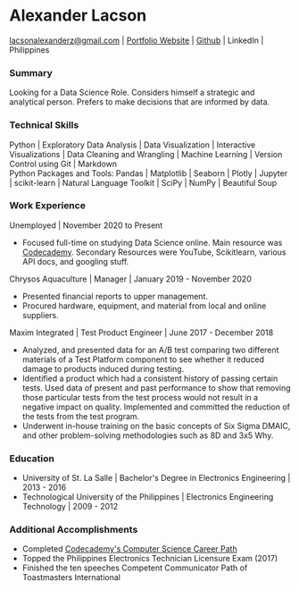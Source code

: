 # Alexander Lacson
lacsonalexanderz@gmail.com | [Portfolio Website](https://max-torch.github.io/) | 
[Github](https://github.com/max-torch) | LinkedIn | Philippines

### Summary
Looking for a Data Science Role. Considers himself a strategic and analytical person. Prefers to make decisions that are informed by data.
### Technical Skills
Python | Exploratory Data Analysis | Data Visualization | Interactive Visualizations | Data Cleaning and Wrangling | Machine Learning | Version Control using Git | Markdown <br>
Python Packages and Tools: Pandas | Matplotlib | Seaborn | Plotly | Jupyter | scikit-learn | Natural Language Toolkit | SciPy | NumPy | Beautiful Soup 
### Work Experience
Unemployed | November 2020 to Present
* Focused full-time on studying Data Science online. Main resource was [Codecademy](https://www.codecademy.com/). Secondary Resources were YouTube, Scikitlearn, various API docs, and googling stuff.

Chrysos Aquaculture | Manager | January 2019 - November 2020
* Presented financial reports to upper management.
* Procured hardware, equipment, and material from local and online suppliers.

Maxim Integrated | Test Product Engineer | June 2017 - December 2018
* Analyzed, and presented data for an A/B test comparing two different materials of a Test Platform component to see whether it reduced damage to products induced during testing.
* Identified a product which had a consistent history of passing certain tests. Used data of present and past performance to show that removing those particular tests from the test process would not result in a negative impact on quality. Implemented and committed the reduction of the tests from the test program.
* Underwent in-house training on the basic concepts of Six Sigma DMAIC, and other problem-solving methodologies such as 8D and 3x5 Why.
### Education
* University of St. La Salle | Bachelor's Degree in Electronics Engineering | 2013 - 2016
* Technological University of the Philippines | Electronics Engineering Technology | 2009 - 2012
### Additional Accomplishments
* Completed [Codecademy's Computer Science Career Path](https://www.codecademy.com/profiles/CareerShifter)
* Topped the Philippines Electronics Technician Licensure Exam (2017)
* Finished the ten speeches Competent Communicator Path of Toastmasters International






